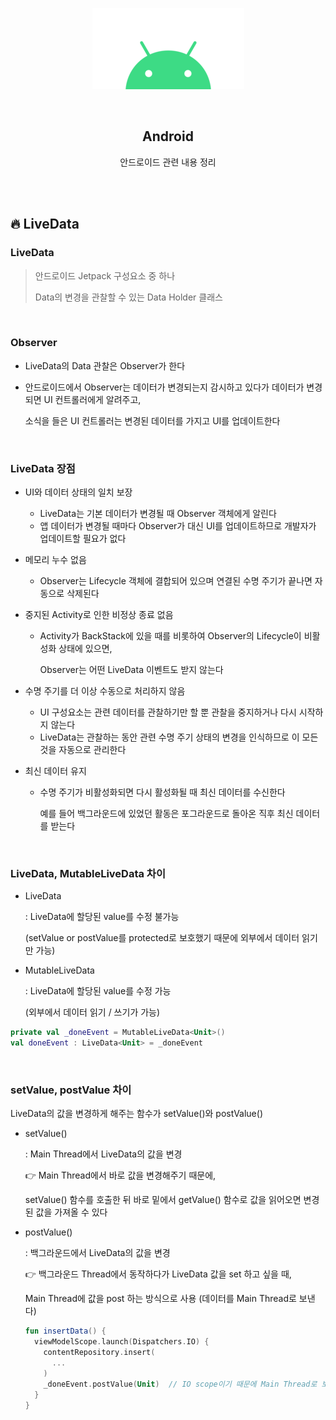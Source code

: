 <div align="center">
  <p>
    <img src="../README.assets/android.png">
  </p>
  <br>
  <h2>Android</h2>
  <p>안드로이드 관련 내용 정리</p>
  <br>
  <br>
</div>


## 🔥 LiveData

### LiveData

> 안드로이드 Jetpack 구성요소 중 하나
>
> Data의 변경을 관찰할 수 있는 Data Holder 클래스

<br>

### Observer

- LiveData의 Data 관찰은 Observer가 한다

- 안드로이드에서 Observer는 데이터가 변경되는지 감시하고 있다가 데이터가 변경되면 UI 컨트롤러에게 알려주고,

  소식을 들은 UI 컨트롤러는 변경된 데이터를 가지고 UI를 업데이트한다

<br>

### LiveData 장점

- UI와 데이터 상태의 일치 보장

  - LiveData는 기본 데이터가 변경될 때 Observer 객체에게 알린다
  - 앱 데이터가 변경될 때마다 Observer가 대신 UI를 업데이트하므로 개발자가 업데이트할 필요가 없다

- 메모리 누수 없음

  - Observer는 Lifecycle 객체에 결합되어 있으며 연결된 수명 주기가 끝나면 자동으로 삭제된다

- 중지된 Activity로 인한 비정상 종료 없음

  - Activity가 BackStack에 있을 때를 비롯하여 Observer의 Lifecycle이 비활성화 상태에 있으면,

    Observer는 어떤 LiveData 이벤트도 받지 않는다

- 수명 주기를 더 이상 수동으로 처리하지 않음

  - UI 구성요소는 관련 데이터를 관찰하기만 할 뿐 관찰을 중지하거나 다시 시작하지 않는다
  - LiveData는 관찰하는 동안 관련 수명 주기 상태의 변경을 인식하므로 이 모든 것을 자동으로 관리한다

- 최신 데이터 유지

  - 수명 주기가 비활성화되면 다시 활성화될 때 최신 데이터를 수신한다

    예를 들어 백그라운드에 있었던 활동은 포그라운드로 돌아온 직후 최신 데이터를 받는다

<br>

### LiveData, MutableLiveData 차이

- LiveData

  : LiveData에 할당된 value를 수정 불가능

  (setValue or postValue를 protected로 보호했기 때문에 외부에서 데이터 읽기만 가능)

- MutableLiveData

  : LiveData에 할당된 value를 수정 가능

  (외부에서 데이터 읽기 / 쓰기가 가능)

```kotlin
private val _doneEvent = MutableLiveData<Unit>()
val doneEvent : LiveData<Unit> = _doneEvent
```

<br>

### setValue, postValue 차이

LiveData의 값을 변경하게 해주는 함수가 setValue()와 postValue()

- setValue()

  : Main Thread에서 LiveData의 값을 변경

  👉 Main Thread에서 바로 값을 변경해주기 때문에,

  setValue() 함수를 호출한 뒤 바로 밑에서 getValue() 함수로 값을 읽어오면 변경된 값을 가져올 수 있다

- postValue()

  : 백그라운드에서 LiveData의 값을 변경

  👉 백그라운드 Thread에서 동작하다가 LiveData 값을 set 하고 싶을 때, 

  Main Thread에 값을 post 하는 방식으로 사용 (데이터를 Main Thread로 보낸다)

  ```kotlin
  fun insertData() {
    viewModelScope.launch(Dispatchers.IO) {
      contentRepository.insert(
      	...
      )
      _doneEvent.postValue(Unit)  // IO scope이기 때문에 Main Thread로 보내기 위해 postValue 사용
    }
  }
  ```

